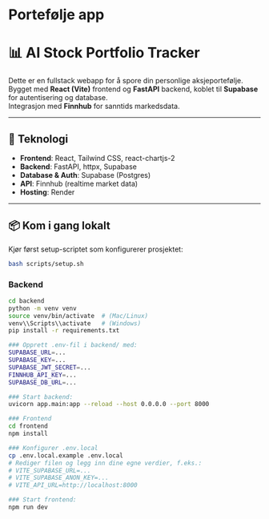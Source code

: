 # Portefølje app

# 📊 AI Stock Portfolio Tracker

Dette er en fullstack webapp for å spore din personlige aksjeportefølje.  
Bygget med **React (Vite)** frontend og **FastAPI** backend, koblet til **Supabase** for autentisering og database.  
Integrasjon med **Finnhub** for sanntids markedsdata.

---

## 🚀 Teknologi
- **Frontend**: React, Tailwind CSS, react-chartjs-2
- **Backend**: FastAPI, httpx, Supabase
- **Database & Auth**: Supabase (Postgres)
- **API**: Finnhub (realtime market data)
- **Hosting**: Render

---

## 📦 Kom i gang lokalt
Kjør først setup-scriptet som konfigurerer prosjektet:

```bash
bash scripts/setup.sh
```


### Backend
```bash
cd backend
python -m venv venv
source venv/bin/activate  # (Mac/Linux)
venv\\Scripts\\activate   # (Windows)
pip install -r requirements.txt

### Opprett .env-fil i backend/ med:
SUPABASE_URL=...
SUPABASE_KEY=...
SUPABASE_JWT_SECRET=...
FINNHUB_API_KEY=...
SUPABASE_DB_URL=...

### Start backend:
uvicorn app.main:app --reload --host 0.0.0.0 --port 8000

### Frontend
cd frontend
npm install

### Konfigurer .env.local
cp .env.local.example .env.local
# Rediger filen og legg inn dine egne verdier, f.eks.:
# VITE_SUPABASE_URL=...
# VITE_SUPABASE_ANON_KEY=...
# VITE_API_URL=http://localhost:8000

### Start frontend:
npm run dev
```
